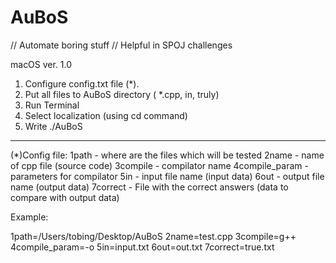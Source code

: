 # AuBoS
// Automate boring stuff
// Helpful in SPOJ challenges

macOS ver. 1.0

1. Configure config.txt file (*).
2. Put all files to AuBoS directory ( *.cpp, in, truly)
3. Run Terminal
4. Select localization (using cd command) 
5. Write ./AuBoS


-----------------------------------------------------------------
(*)Config file:
1path           - where are the files which will be tested 
2name           - name of cpp file (source code)
3compile        - compilator name
4compile_param  - parameters for compilator
5in             - input file name    (input data)
6out            - output file name (output data)
7correct          - File with the correct answers (data to compare with output data)



Example:


1path=/Users/tobing/Desktop/AuBoS
2name=test.cpp
3compile=g++
4compile_param=-o
5in=input.txt
6out=out.txt
7correct=true.txt



